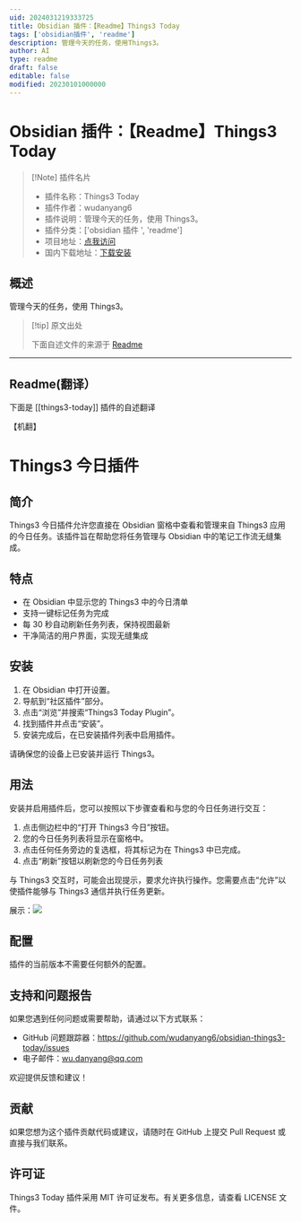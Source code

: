 ```yaml
---
uid: 2024031219333725
title: Obsidian 插件：【Readme】Things3 Today
tags: ['obsidian插件', 'readme']
description: 管理今天的任务，使用Things3。
author: AI
type: readme
draft: false
editable: false
modified: 20230101000000
---
```


# Obsidian 插件：【Readme】Things3 Today

> [!Note] 插件名片
> - 插件名称：Things3 Today
> - 插件作者：wudanyang6
> - 插件说明：管理今天的任务，使用 Things3。
> - 插件分类：['obsidian 插件 ', 'readme']
> - 项目地址：[点我访问](https://github.com/wudanyang6/obsidian-things3-today)
> - 国内下载地址：[下载安装](https://pkmer.cn/products/plugin/pluginMarket/?things3-today)

## 概述

管理今天的任务，使用 Things3。

> [!tip] 原文出处
>
>下面自述文件的来源于 [Readme](https://ghproxy.net/https://raw.githubusercontent.com/wudanyang6/obsidian-things3-today/master/README.md)

---

## Readme(翻译）

下面是 [[things3-today]] 插件的自述翻译

【机翻】

# Things3 今日插件

## 简介

Things3 今日插件允许您直接在 Obsidian 窗格中查看和管理来自 Things3 应用的今日任务。该插件旨在帮助您将任务管理与 Obsidian 中的笔记工作流无缝集成。

## 特点

- 在 Obsidian 中显示您的 Things3 中的今日清单
- 支持一键标记任务为完成
- 每 30 秒自动刷新任务列表，保持视图最新
- 干净简洁的用户界面，实现无缝集成

## 安装

1. 在 Obsidian 中打开设置。
2. 导航到“社区插件”部分。
3. 点击“浏览”并搜索“Things3 Today Plugin”。
4. 找到插件并点击“安装”。
5. 安装完成后，在已安装插件列表中启用插件。

请确保您的设备上已安装并运行 Things3。

## 用法

安装并启用插件后，您可以按照以下步骤查看和与您的今日任务进行交互：

1. 点击侧边栏中的“打开 Things3 今日”按钮。
2. 您的今日任务列表将显示在窗格中。
3. 点击任何任务旁边的复选框，将其标记为在 Things3 中已完成。
4. 点击“刷新”按钮以刷新您的今日任务列表

与 Things3 交互时，可能会出现提示，要求允许执行操作。您需要点击“允许”以使插件能够与 Things3 通信并执行任务更新。

展示：![](https://cdn.pkmer.cn/covers/things3-today_2_0.gif!pkmer)

## 配置

插件的当前版本不需要任何额外的配置。

## 支持和问题报告

如果您遇到任何问题或需要帮助，请通过以下方式联系：

- GitHub 问题跟踪器：<https://github.com/wudanyang6/obsidian-things3-today/issues>
- 电子邮件：wu.danyang@qq.com

欢迎提供反馈和建议！

## 贡献

如果您想为这个插件贡献代码或建议，请随时在 GitHub 上提交 Pull Request 或直接与我们联系。

## 许可证

Things3 Today 插件采用 MIT 许可证发布。有关更多信息，请查看 LICENSE 文件。
